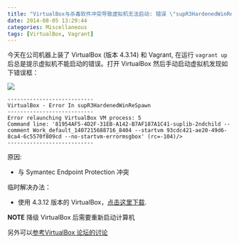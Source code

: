 ```yaml
---
title: "VirtualBox与杀毒软件冲突导致虚拟机无法启动: 错误 \"supR3HardenedWinReSpawn\""
date: 2014-08-05 13:29:44
categories: Miscellaneous
tags: [VirtualBox, Vagrant]
---
```


今天在公司机器上装了 VirtualBox (版本 4.3.14) 和 Vagrant, 在运行 `vagrant up` 后总是提示虚拟机不能启动的错误。打开 VirtualBox 然后手动启动虚拟机发现如下错误框：

![](http://theo-im.qiniudn.com/images/virtualbox-error.png)


```
---------------------------
VirtualBox - Error In supR3HardenedWinReSpawn
---------------------------
Error relaunching VirtualBox VM process: 5
Command line: '81954AF5-4D2F-31EB-A142-B7AF187A1C41-suplib-2ndchild --comment Work_default_1407215688716_8404 --startvm 93cdc421-ae20-49d6-8ca4-6c5570f809cd --no-startvm-errormsgbox' (rc=-104)/>
---------------------------
```

原因:

* 与 Symantec Endpoint Protection 冲突

临时解决办法：

* 使用 4.3.12 版本的 VirtualBox，[点击这里下载](https://www.virtualbox.org/wiki/Download_Old_Builds_4_3).

**NOTE** 降级 VirtualBox 后需要重新启动计算机

另外可以[参考VirtualBox 论坛的讨论](https://forums.virtualbox.org/viewtopic.php?f=6&t=62615)
